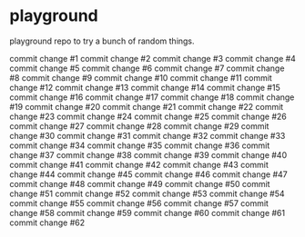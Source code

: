 # playground
playground repo to try a bunch of random things.

commit change #1
commit change #2
commit change #3
commit change #4
commit change #5
commit change #6
commit change #7
commit change #8
commit change #9
commit change #10
commit change #11
commit change #12
commit change #13
commit change #14
commit change #15
commit change #16
commit change #17
commit change #18
commit change #19
commit change #20
commit change #21
commit change #22
commit change #23
commit change #24
commit change #25
commit change #26
commit change #27
commit change #28
commit change #29
commit change #30
commit change #31
commit change #32
commit change #33
commit change #34
commit change #35
commit change #36
commit change #37
commit change #38
commit change #39
commit change #40
commit change #41
commit change #42
commit change #43
commit change #44
commit change #45
commit change #46
commit change #47
commit change #48
commit change #49
commit change #50
commit change #51
commit change #52
commit change #53
commit change #54
commit change #55
commit change #56
commit change #57
commit change #58
commit change #59
commit change #60
commit change #61
commit change #62
